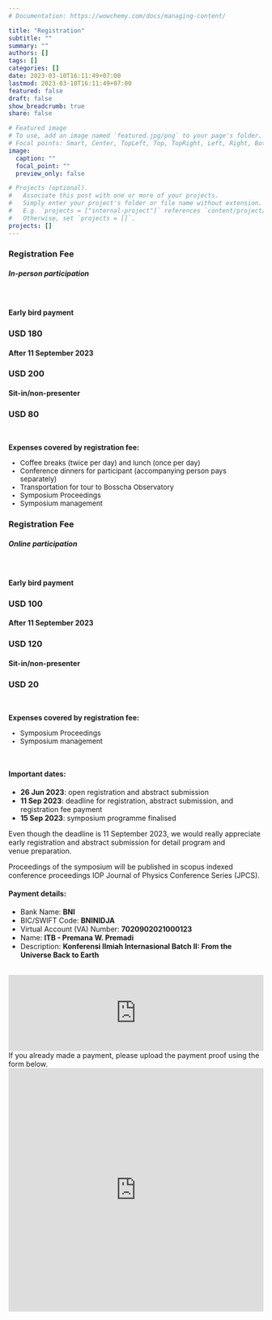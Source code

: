 ```yaml
---
# Documentation: https://wowchemy.com/docs/managing-content/

title: "Registration"
subtitle: ""
summary: ""
authors: []
tags: []
categories: []
date: 2023-03-10T16:11:49+07:00
lastmod: 2023-03-10T16:11:49+07:00
featured: false
draft: false
show_breadcrumb: true
share: false

# Featured image
# To use, add an image named `featured.jpg/png` to your page's folder.
# Focal points: Smart, Center, TopLeft, Top, TopRight, Left, Right, BottomLeft, Bottom, BottomRight.
image:
  caption: ""
  focal_point: ""
  preview_only: false

# Projects (optional).
#   Associate this post with one or more of your projects.
#   Simply enter your project's folder or file name without extension.
#   E.g. `projects = ["internal-project"]` references `content/project/deep-learning/index.md`.
#   Otherwise, set `projects = []`.
projects: []
---
```

<style>
  .card:hover {
    box-shadow: none;
  }
</style>

<body>
<div class="container" style="margin-bottom:3rem;">
  <div class="row d-flex justify-content-center">
    <div class="col-12 col-md-4 mt-3">
      <div class="card">
          <!-- <img src="img/in-person.svg" class="card-img-top" alt="..." style="width:50%; margin-top:1rem; margin-bottom:0; "> -->
          <div class="card-body">
            <h3 class="card-title text-center">Registration Fee</h3>
            <!-- <br> -->
            <h5 class="text-center border border-primary px-3 py-3"><b>In-person participation</b></h5><br>
            <h4>Early bird payment</h4>
            <h3 class="card-title text-primary text-center">USD 180</h3>
            <h4>After 11 September 2023</h4>
            <h3 class="card-title text-primary text-center">USD 200</h3>
            <h4>Sit-in/non-presenter</h4>
            <h3 class="card-title text-primary text-center">USD 80</h3>
            <br>
            <p ><b>Expenses covered by registration fee:</b></p>
              <ul style="font-size:0.85rem;">
                <li>Coffee breaks (twice per day) and lunch (once per day)</li>
                <li>Conference dinners for participant (accompanying person pays separately)</li>
                <li>Transportation for tour to Bosscha Observatory</li>
                <li>Symposium Proceedings</li>
                <li>Symposium management</li>
              </ul>
          </div>
      </div>
    </div>
    <div class="col-12 col-md-4 mt-3">
      <div class="card">
          <!-- <img src="img/online.svg" class="card-img-top" alt="..." style="width:50%; margin-top:1rem; margin-bottom:0; "> -->
          <div class="card-body">
            <h3 class="card-title text-center">Registration Fee</h3>
            <!-- <br> -->
            <h5 class="text-center border border-primary px-3 py-3"><b>Online participation</b></h5><br>
            <h4>Early bird payment</h4>
            <h3 class="card-title text-primary text-center">USD 100</h3>
            <h4>After 11 September 2023</h4>
            <h3 class="card-title text-primary text-center">USD 120</h3>
            <h4>Sit-in/non-presenter</h4>
            <h3 class="card-title text-primary text-center">USD 20</h3>
            <br>
            <p ><b>Expenses covered by registration fee:</b></p>
            <ul style="font-size:0.85rem;">
              <li>Symposium Proceedings</li>
              <li>Symposium management</li>
            </ul>
          </div>
      </div>
    </div>
  </div>
</div>

<div class="container">
    <div class="alert alert-info">
      <h4>Important dates:</h4>
      <ul>
        <li><b>26 Jun 2023</b>: open registration and abstract submission</li>
        <li><b>11 Sep 2023</b>: deadline for registration, abstract submission, and registration fee payment</li>
        <li><b>15 Sep 2023</b>: symposium programme finalised</li>  
      </ul>
      <p>Even though the deadline is 11 September 2023, we would really appreciate early registration and abstract submission for detail program and venue preparation.</p>
      <p>Proceedings of the symposium will be published in scopus indexed conference proceedings IOP Journal of Physics Conference Series (JPCS).</p>
      <h4>Payment details:</h4>
      <ul>
        <li>Bank Name: <b>BNI</b></li>
        <li>BIC/SWIFT Code: <b>BNINIDJA</b></li>
        <li>Virtual Account (VA) Number: <b>7020902021000123</b></li>
        <li>Name: <b>ITB - Premana W. Premadi</b></li>
        <li>Description: <b>Konferensi Ilmiah Internasional Batch II: From the Universe Back to Earth</b></li>
      </ul>
    </div>
</div>
<br>
<div class="container">
  <iframe src="https://script.google.com/macros/s/AKfycbz4P8Itknx7AsJK3SM6ClwDJgwBlWm47OMv63iXXPkeFjoa9U2ZBqqA4hhr3WXRYw8M/exec" frameborder="0" width="100%" id="iframe_1" scrolling="no"></iframe>
</div>

<div class="container">
  <div class="alert alert-info">
    If you already made a payment, please upload the payment proof using the form below.
  </div>

  <iframe src="https://script.google.com/macros/s/AKfycbw1YTxWIfq9f17EicPTnNHZ5dKOoDQKvfOmJR5w8HYlC3h0X3RHbsMY0Em_WPoHJ0Ad/exec" frameborder="0" width="100%" height=480px id="iframe_2" ></iframe>
</div>

<!-- hanya untuk deploy di subdomain Bosscha -->
<!-- ---------------------------------------- -->
<script src="/symposium-2023/js/iframeResizer.js"></script>

<!-- hanya untuk deploy lokal/netlify -->
<!-- <script src="/js/iframeResizer.js"></script> -->
<script>
  window.addEventListener(
  'message',
  (event) => {
    if (event.data === 'gasFrame') {
      window.gasFrame = event.source;
      iFrameResize({
        log: false,
        checkOrigin: false
      }, '#iframe_1');
    }
  },
  false
);

</script>
</body>